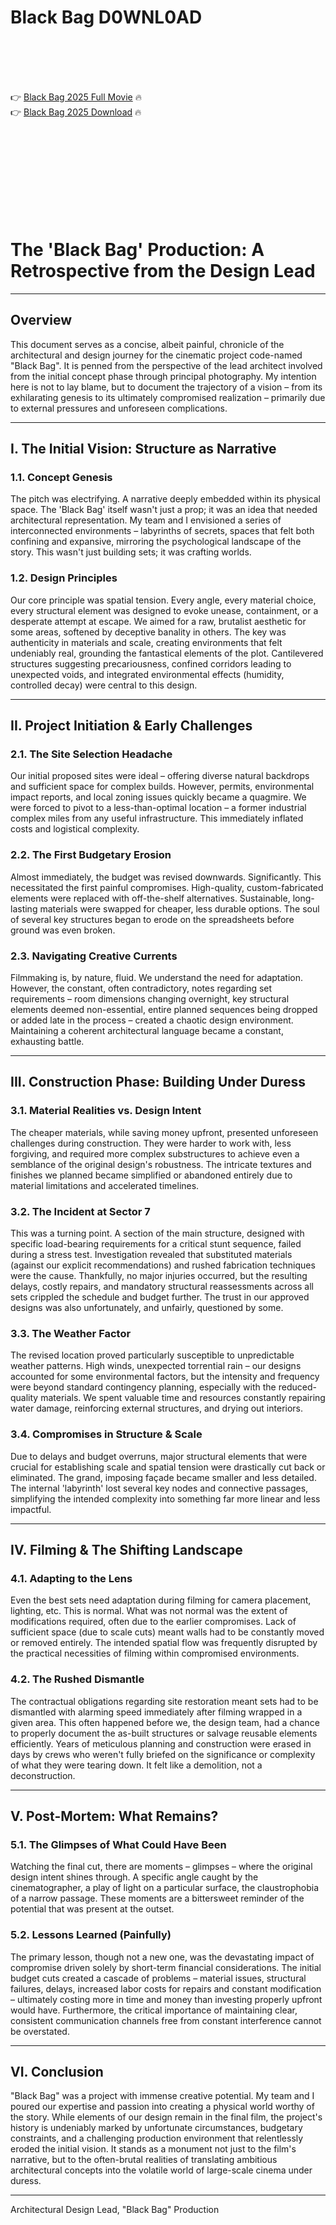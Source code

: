 # Black Bag D0WNL0AD

<br><br><br><br>


👉 <a href="https://Kyam-tiotrolzillding1971.github.io/avpvehlakr/">Black Bag 2025 Full Movie</a> 🔥
<br>
👉 <a href="https://Kyam-tiotrolzillding1971.github.io/avpvehlakr/">Black Bag 2025 Download</a> 🔥


<br><br><br><br><br><br><br><br>



# The 'Black Bag' Production: A Retrospective from the Design Lead

---

## Overview

This document serves as a concise, albeit painful, chronicle of the architectural and design journey for the cinematic project code-named "Black Bag". It is penned from the perspective of the lead architect involved from the initial concept phase through principal photography. My intention here is not to lay blame, but to document the trajectory of a vision – from its exhilarating genesis to its ultimately compromised realization – primarily due to external pressures and unforeseen complications.

---

## I. The Initial Vision: Structure as Narrative

### 1.1. Concept Genesis

The pitch was electrifying. A narrative deeply embedded within its physical space. The 'Black Bag' itself wasn't just a prop; it was an idea that needed architectural representation. My team and I envisioned a series of interconnected environments – labyrinths of secrets, spaces that felt both confining and expansive, mirroring the psychological landscape of the story. This wasn't just building sets; it was crafting worlds.

### 1.2. Design Principles

Our core principle was spatial tension. Every angle, every material choice, every structural element was designed to evoke unease, containment, or a desperate attempt at escape. We aimed for a raw, brutalist aesthetic for some areas, softened by deceptive banality in others. The key was authenticity in materials and scale, creating environments that felt undeniably real, grounding the fantastical elements of the plot. Cantilevered structures suggesting precariousness, confined corridors leading to unexpected voids, and integrated environmental effects (humidity, controlled decay) were central to this design.

---

## II. Project Initiation & Early Challenges

### 2.1. The Site Selection Headache

Our initial proposed sites were ideal – offering diverse natural backdrops and sufficient space for complex builds. However, permits, environmental impact reports, and local zoning issues quickly became a quagmire. We were forced to pivot to a less-than-optimal location – a former industrial complex miles from any useful infrastructure. This immediately inflated costs and logistical complexity.

### 2.2. The First Budgetary Erosion

Almost immediately, the budget was revised downwards. Significantly. This necessitated the first painful compromises. High-quality, custom-fabricated elements were replaced with off-the-shelf alternatives. Sustainable, long-lasting materials were swapped for cheaper, less durable options. The soul of several key structures began to erode on the spreadsheets before ground was even broken.

### 2.3. Navigating Creative Currents

Filmmaking is, by nature, fluid. We understand the need for adaptation. However, the constant, often contradictory, notes regarding set requirements – room dimensions changing overnight, key structural elements deemed non-essential, entire planned sequences being dropped or added late in the process – created a chaotic design environment. Maintaining a coherent architectural language became a constant, exhausting battle.

---

## III. Construction Phase: Building Under Duress

### 3.1. Material Realities vs. Design Intent

The cheaper materials, while saving money upfront, presented unforeseen challenges during construction. They were harder to work with, less forgiving, and required more complex substructures to achieve even a semblance of the original design's robustness. The intricate textures and finishes we planned became simplified or abandoned entirely due to material limitations and accelerated timelines.

### 3.2. The Incident at Sector 7

This was a turning point. A section of the main structure, designed with specific load-bearing requirements for a critical stunt sequence, failed during a stress test. Investigation revealed that substituted materials (against our explicit recommendations) and rushed fabrication techniques were the cause. Thankfully, no major injuries occurred, but the resulting delays, costly repairs, and mandatory structural reassessments across all sets crippled the schedule and budget further. The trust in our approved designs was also unfortunately, and unfairly, questioned by some.

### 3.3. The Weather Factor

The revised location proved particularly susceptible to unpredictable weather patterns. High winds, unexpected torrential rain – our designs accounted for some environmental factors, but the intensity and frequency were beyond standard contingency planning, especially with the reduced-quality materials. We spent valuable time and resources constantly repairing water damage, reinforcing external structures, and drying out interiors.

### 3.4. Compromises in Structure & Scale

Due to delays and budget overruns, major structural elements that were crucial for establishing scale and spatial tension were drastically cut back or eliminated. The grand, imposing façade became smaller and less detailed. The internal 'labyrinth' lost several key nodes and connective passages, simplifying the intended complexity into something far more linear and less impactful.

---

## IV. Filming & The Shifting Landscape

### 4.1. Adapting to the Lens

Even the best sets need adaptation during filming for camera placement, lighting, etc. This is normal. What was not normal was the extent of modifications required, often due to the earlier compromises. Lack of sufficient space (due to scale cuts) meant walls had to be constantly moved or removed entirely. The intended spatial flow was frequently disrupted by the practical necessities of filming within compromised environments.

### 4.2. The Rushed Dismantle

The contractual obligations regarding site restoration meant sets had to be dismantled with alarming speed immediately after filming wrapped in a given area. This often happened before we, the design team, had a chance to properly document the as-built structures or salvage reusable elements efficiently. Years of meticulous planning and construction were erased in days by crews who weren't fully briefed on the significance or complexity of what they were tearing down. It felt like a demolition, not a deconstruction.

---

## V. Post-Mortem: What Remains?

### 5.1. The Glimpses of What Could Have Been

Watching the final cut, there are moments – glimpses – where the original design intent shines through. A specific angle caught by the cinematographer, a play of light on a particular surface, the claustrophobia of a narrow passage. These moments are a bittersweet reminder of the potential that was present at the outset.

### 5.2. Lessons Learned (Painfully)

The primary lesson, though not a new one, was the devastating impact of compromise driven solely by short-term financial considerations. The initial budget cuts created a cascade of problems – material issues, structural failures, delays, increased labor costs for repairs and constant modification – ultimately costing more in time and money than investing properly upfront would have. Furthermore, the critical importance of maintaining clear, consistent communication channels free from constant interference cannot be overstated.

---

## VI. Conclusion

"Black Bag" was a project with immense creative potential. My team and I poured our expertise and passion into creating a physical world worthy of the story. While elements of our design remain in the final film, the project's history is undeniably marked by unfortunate circumstances, budgetary constraints, and a challenging production environment that relentlessly eroded the initial vision. It stands as a monument not just to the film's narrative, but to the often-brutal realities of translating ambitious architectural concepts into the volatile world of large-scale cinema under duress.

---

Architectural Design Lead, "Black Bag" Production


